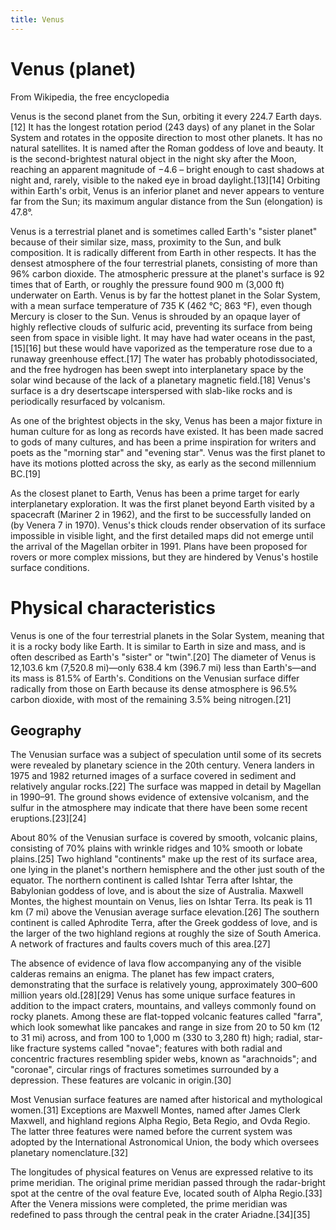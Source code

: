 ```yaml
---
title: Venus
---
```

# Venus (planet)

From Wikipedia, the free encyclopedia

Venus is the second planet from the Sun, orbiting it every 224.7 Earth days.[12] It has the longest rotation period (243 days) of any planet in the Solar System and rotates in the opposite direction to most other planets. It has no natural satellites. It is named after the Roman goddess of love and beauty. It is the second-brightest natural object in the night sky after the Moon, reaching an apparent magnitude of −4.6 – bright enough to cast shadows at night and, rarely, visible to the naked eye in broad daylight.[13][14] Orbiting within Earth's orbit, Venus is an inferior planet and never appears to venture far from the Sun; its maximum angular distance from the Sun (elongation) is 47.8°.

Venus is a terrestrial planet and is sometimes called Earth's "sister planet" because of their similar size, mass, proximity to the Sun, and bulk composition. It is radically different from Earth in other respects. It has the densest atmosphere of the four terrestrial planets, consisting of more than 96% carbon dioxide. The atmospheric pressure at the planet's surface is 92 times that of Earth, or roughly the pressure found 900 m (3,000 ft) underwater on Earth. Venus is by far the hottest planet in the Solar System, with a mean surface temperature of 735 K (462 °C; 863 °F), even though Mercury is closer to the Sun. Venus is shrouded by an opaque layer of highly reflective clouds of sulfuric acid, preventing its surface from being seen from space in visible light. It may have had water oceans in the past,[15][16] but these would have vaporized as the temperature rose due to a runaway greenhouse effect.[17] The water has probably photodissociated, and the free hydrogen has been swept into interplanetary space by the solar wind because of the lack of a planetary magnetic field.[18] Venus's surface is a dry desertscape interspersed with slab-like rocks and is periodically resurfaced by volcanism.

As one of the brightest objects in the sky, Venus has been a major fixture in human culture for as long as records have existed. It has been made sacred to gods of many cultures, and has been a prime inspiration for writers and poets as the "morning star" and "evening star". Venus was the first planet to have its motions plotted across the sky, as early as the second millennium BC.[19]

As the closest planet to Earth, Venus has been a prime target for early interplanetary exploration. It was the first planet beyond Earth visited by a spacecraft (Mariner 2 in 1962), and the first to be successfully landed on (by Venera 7 in 1970). Venus's thick clouds render observation of its surface impossible in visible light, and the first detailed maps did not emerge until the arrival of the Magellan orbiter in 1991. Plans have been proposed for rovers or more complex missions, but they are hindered by Venus's hostile surface conditions.

# Physical characteristics

Venus is one of the four terrestrial planets in the Solar System, meaning that it is a rocky body like Earth. It is similar to Earth in size and mass, and is often described as Earth's "sister" or "twin".[20] The diameter of Venus is 12,103.6 km (7,520.8 mi)—only 638.4 km (396.7 mi) less than Earth's—and its mass is 81.5% of Earth's. Conditions on the Venusian surface differ radically from those on Earth because its dense atmosphere is 96.5% carbon dioxide, with most of the remaining 3.5% being nitrogen.[21]

## Geography

The Venusian surface was a subject of speculation until some of its secrets were revealed by planetary science in the 20th century. Venera landers in 1975 and 1982 returned images of a surface covered in sediment and relatively angular rocks.[22] The surface was mapped in detail by Magellan in 1990–91. The ground shows evidence of extensive volcanism, and the sulfur in the atmosphere may indicate that there have been some recent eruptions.[23][24]

About 80% of the Venusian surface is covered by smooth, volcanic plains, consisting of 70% plains with wrinkle ridges and 10% smooth or lobate plains.[25] Two highland "continents" make up the rest of its surface area, one lying in the planet's northern hemisphere and the other just south of the equator. The northern continent is called Ishtar Terra after Ishtar, the Babylonian goddess of love, and is about the size of Australia. Maxwell Montes, the highest mountain on Venus, lies on Ishtar Terra. Its peak is 11 km (7 mi) above the Venusian average surface elevation.[26] The southern continent is called Aphrodite Terra, after the Greek goddess of love, and is the larger of the two highland regions at roughly the size of South America. A network of fractures and faults covers much of this area.[27]

The absence of evidence of lava flow accompanying any of the visible calderas remains an enigma. The planet has few impact craters, demonstrating that the surface is relatively young, approximately 300–600 million years old.[28][29] Venus has some unique surface features in addition to the impact craters, mountains, and valleys commonly found on rocky planets. Among these are flat-topped volcanic features called "farra", which look somewhat like pancakes and range in size from 20 to 50 km (12 to 31 mi) across, and from 100 to 1,000 m (330 to 3,280 ft) high; radial, star-like fracture systems called "novae"; features with both radial and concentric fractures resembling spider webs, known as "arachnoids"; and "coronae", circular rings of fractures sometimes surrounded by a depression. These features are volcanic in origin.[30]

Most Venusian surface features are named after historical and mythological women.[31] Exceptions are Maxwell Montes, named after James Clerk Maxwell, and highland regions Alpha Regio, Beta Regio, and Ovda Regio. The latter three features were named before the current system was adopted by the International Astronomical Union, the body which oversees planetary nomenclature.[32]

The longitudes of physical features on Venus are expressed relative to its prime meridian. The original prime meridian passed through the radar-bright spot at the centre of the oval feature Eve, located south of Alpha Regio.[33] After the Venera missions were completed, the prime meridian was redefined to pass through the central peak in the crater Ariadne.[34][35]